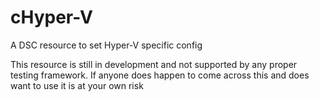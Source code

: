 # cHyper-V
A DSC resource to set Hyper-V specific config

This resource is still in development and not supported by any proper testing framework. If anyone does happen to come across this and does want to use it is at your own risk